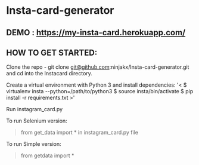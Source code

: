 # Insta-card-generator

## DEMO : https://my-insta-card.herokuapp.com/

## HOW TO GET STARTED:
Clone the repo - git clone git@github.com:ninjakx/Insta-card-generator.git and cd into the Instacard directory. 

Create a virtual environment with Python 3 and install dependencies:
'< $ virtualenv insta --python=/path/to/python3
$ source insta/bin/activate
$ pip install -r requirements.txt >'

Run instagram_card.py

To run Selenium version:
> from get_data import * 
in instagram_card.py file

To run Simple version:
> from getdata import * 
